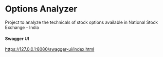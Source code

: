# Options Analyzer
Project to analyze the technicals of stock options available in National Stock Exchange - India

#### Swagger UI   
https://127.0.0.1:8080/swagger-ui/index.html

